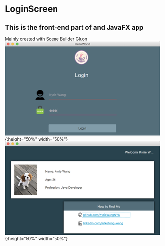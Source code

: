# LoginScreen
## This is the front-end part of and JavaFX app
Mainly created with [Scene Builder Gluon](http://gluonhq.com/products/scene-builder/)
![Login Page](https://github.com/KyrieWangNYU/LoginScreen/blob/master/images/Login.png){:height="50%" width="50%"}
![Detail Page](https://github.com/KyrieWangNYU/LoginScreen/blob/master/images/User.png){:height="50%" width="50%"}
